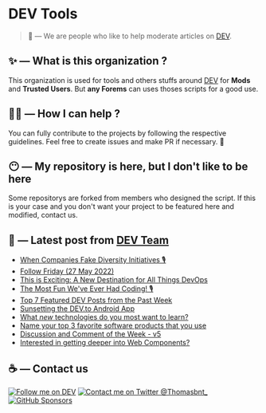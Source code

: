 # DEV Tools

> 🔧 — We are people who like to help moderate articles on [DEV](https://dev.to).

## ✨ — What is this organization ?

This organization is used for tools and others stuffs around [DEV](https://dev.to) for **Mods** and **Trusted Users**. But __any Forems__ can uses thoses scripts for a good use.


## 💪🏼 — How I can help ?

You can fully contribute to the projects by following the respective guidelines. Feel free to create issues and make PR if necessary. 🎉

## 😶 — My repository is here, but I don't like to be here

Some repositorys are forked from members who designed the script. If this is your case and you don't want your project to be featured here and modified, contact us.

## 📝 — Latest post from [DEV Team](https://dev.to/devteam)

<!-- BLOG-POST-LIST:START -->
- [When Companies Fake Diversity Initiatives 🎙](https://dev.to/devteam/when-companies-fake-diversity-initiatives-4m58)
- [Follow Friday &lpar;27 May 2022&rpar;](https://dev.to/devteam/follow-friday-27-may-2022-27pg)
- [This is Exciting: A New Destination for All Things DevOps](https://dev.to/devteam/this-is-exciting-a-new-destination-for-all-things-devops-1gpb)
- [The Most Fun We&#39;ve Ever Had Coding! 🎙](https://dev.to/devteam/the-most-fun-weve-ever-had-coding-cb7)
- [Top 7 Featured DEV Posts from the Past Week](https://dev.to/devteam/top-7-featured-dev-posts-from-the-past-week-3n3k)
- [Sunsetting the DEV.to Android App](https://dev.to/devteam/sunsetting-the-devto-android-app-nlp)
- [What *new* technologies do you most want to learn?](https://dev.to/devteam/what-new-technologies-do-you-most-want-to-learn-34kb)
- [Name your top 3 favorite software products that you use](https://dev.to/devteam/name-your-top-3-favorite-software-products-that-you-use-l22)
- [Discussion and Comment of the Week - v5](https://dev.to/devteam/discussion-and-comment-of-the-week-v5-26hc)
- [Interested in getting deeper into Web Components?](https://dev.to/devteam/interested-in-getting-deeper-into-web-components-1dom)
<!-- BLOG-POST-LIST:END -->


## ☕ — Contact us

[![Follow me on DEV](https://img.shields.io/badge/dev.to-%2308090A.svg?&style=for-the-badge&logo=dev.to&logoColor=white&alt=devto)](https://dev.to/thomasbnt)
[![Contact me on Twitter @Thomasbnt_](https://img.shields.io/badge/Contact%20me%20on%20Twitter-%231DA1F2.svg?&style=for-the-badge&logo=twitter&logoColor=white&alt=twitter)](https://twitter.com/messages/1142357270-1142357270?text=Hello,%20I%20contact%20you%20from%20devtotools%20&recipient_id=1142357270) [![GitHub Sponsors](https://img.shields.io/badge/Sponsor%20me-%23EA54AE.svg?&style=for-the-badge&logo=github-sponsors&logoColor=white)](https://github.com/sponsors/thomasbnt)


